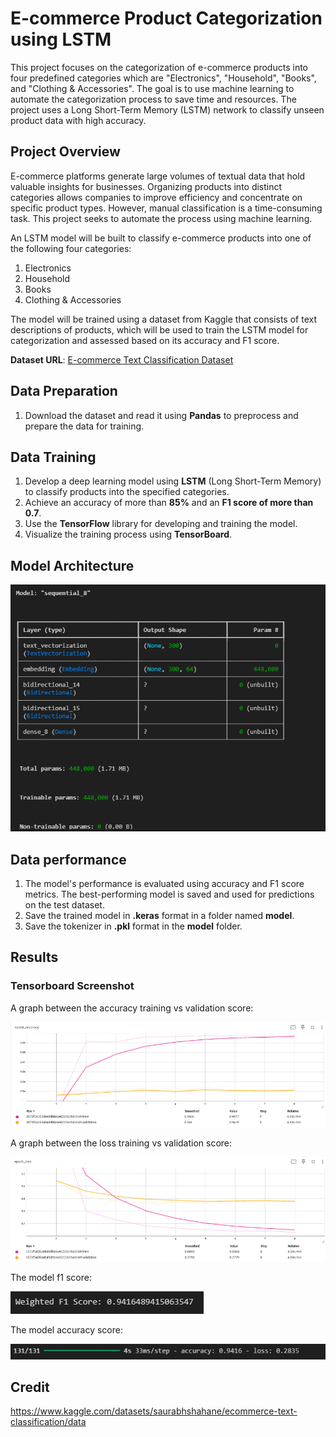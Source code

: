 # **E-commerce Product Categorization using LSTM**
This project focuses on the categorization of e-commerce products into four predefined categories which are "Electronics", "Household", "Books", and "Clothing & Accessories". The goal is to use machine learning to automate the categorization process to save time and resources. The project uses a Long Short-Term Memory (LSTM) network to classify unseen product data with high accuracy.

## Project Overview
E-commerce platforms generate large volumes of textual data that hold valuable insights for businesses. Organizing products into distinct categories allows companies to improve efficiency and concentrate on specific product types. However, manual classification is a time-consuming task. This project seeks to automate the process using machine learning.

An LSTM model will be built to classify e-commerce products into one of the following four categories:

1. Electronics
2. Household
3. Books
4. Clothing & Accessories

The model will be trained using a dataset from Kaggle that consists of text descriptions of products, which will be used to train the LSTM model for categorization and assessed based on its accuracy and F1 score.

**Dataset URL**: [E-commerce Text Classification Dataset](https://www.kaggle.com/datasets/saurabhshahane/ecommerce-text-classification/data)

## Data Preparation
1. Download the dataset and read it using **Pandas** to preprocess and prepare the data for training.

## Data Training
1. Develop a deep learning model using **LSTM** (Long Short-Term Memory) to classify products into the specified categories.
2. Achieve an accuracy of more than **85%** and an **F1 score of more than 0.7**.
3. Use the **TensorFlow** library for developing and training the model.
4. Visualize the training process using **TensorBoard**.

## Model Architecture
![alt text](img/model_architecture.png)

## Data performance
1. The model's performance is evaluated using accuracy and F1 score metrics. The best-performing model is saved and used for predictions on the test dataset.
2. Save the trained model in **.keras** format in a folder named **model**.
3. Save the tokenizer in **.pkl** format in the **model** folder.

## Results

### Tensorboard Screenshot

A graph between the accuracy training vs validation score:

![alt text](img/accuracy_graph.png)

A graph between the loss training vs validation score:

![alt text](img/lossgraph.png)

The model f1 score:

![alt text](img/weightedf1score.png)

The model accuracy score:

![alt text](img/accuracy.png)

## Credit
https://www.kaggle.com/datasets/saurabhshahane/ecommerce-text-classification/data
